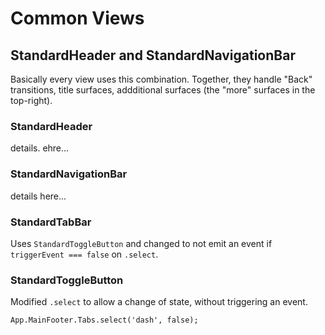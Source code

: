 # Common Views


## StandardHeader and StandardNavigationBar

Basically every view uses this combination. Together, they handle "Back" transitions, title surfaces, addditional surfaces (the "more" surfaces in the top-right).


### StandardHeader

details. ehre...

### StandardNavigationBar

details here...

### StandardTabBar

Uses `StandardToggleButton` and changed to not emit an event if `triggerEvent === false` on `.select`.

### StandardToggleButton

Modified `.select` to allow a change of state, without triggering an event.

    App.MainFooter.Tabs.select('dash', false);
